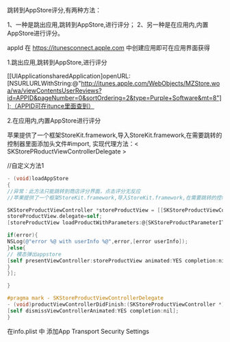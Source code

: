 跳转到AppStore评分,有两种方法：

1、一种是跳出应用,跳转到AppStore,进行评分；
2、另一种是在应用内,内置AppStore进行评分。

appId 在 https://itunesconnect.apple.com 中创建应用即可在应用界面获得

1.跳出应用,跳转到AppStore,进行评分

[[UIApplicationsharedApplication]openURL:[NSURLURLWithString:@"http://itunes.apple.com/WebObjects/MZStore.woa/wa/viewContentsUserReviews?id=APPID&pageNumber=0&sortOrdering=2&type=Purple+Software&mt=8"]];（APPID可在itunce里面查到）

2.在应用内,内置AppStore进行评分

苹果提供了一个框架StoreKit.framework,导入StoreKit.framework,在需要跳转的控制器里面添加头文件#import, 实现代理方法：< SKStorePRoductViewControllerDelegate >

//自定义方法1
```objective-c
- (void)loadAppStore
{
//异常：此方法只能跳转到商店评分界面，点击评分无反应
//苹果提供了一个框架StoreKit.framework,导入StoreKit.framework,在需要跳转的控制器里面添加头文件#import, 实现代理方法：< SKStoreProductViewControllerDelegate >

SKStoreProductViewController *storeProductView = [[SKStoreProductViewController alloc] init];
storeProductView.delegate=self;
[storeProductView loadProductWithParameters:@{SKStoreProductParameterITunesItemIdentifier:appId} completionBlock:^(BOOL result, NSError * _Nullable error) {

if(error){
NSLog(@"error %@ with userInfo %@",error,[error userInfo]);
}else{
// 模态弹出appstore
[self presentViewController:storeProductView animated:YES completion:nil];
}
}];

}

#pragma mark - SKStoreProductViewControllerDelegate
- (void)productViewControllerDidFinish:(SKStoreProductViewController *)viewController{
[self dismissViewControllerAnimated:YES completion:nil];
}
```

在info.plist 中 添加App Transport Security Settings


